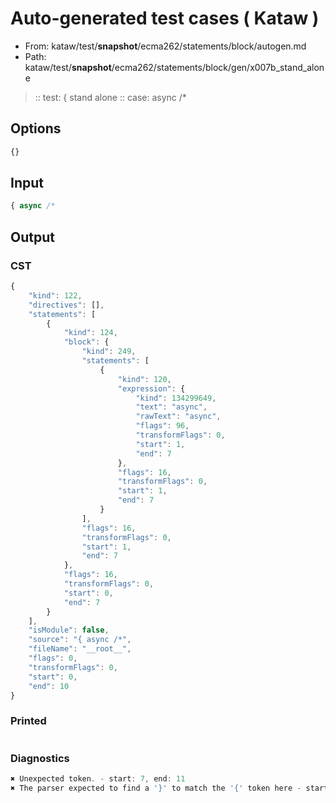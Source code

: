 # Auto-generated test cases ( Kataw )
- From: kataw/test/__snapshot__/ecma262/statements/block/autogen.md
- Path: kataw/test/__snapshot__/ecma262/statements/block/gen/x007b_stand_alone
> :: test: { stand alone
> :: case: async /*
## Options

`````js
{}
`````
## Input

`````js
{ async /*
`````
## Output

### CST

```javascript
{
    "kind": 122,
    "directives": [],
    "statements": [
        {
            "kind": 124,
            "block": {
                "kind": 249,
                "statements": [
                    {
                        "kind": 120,
                        "expression": {
                            "kind": 134299649,
                            "text": "async",
                            "rawText": "async",
                            "flags": 96,
                            "transformFlags": 0,
                            "start": 1,
                            "end": 7
                        },
                        "flags": 16,
                        "transformFlags": 0,
                        "start": 1,
                        "end": 7
                    }
                ],
                "flags": 16,
                "transformFlags": 0,
                "start": 1,
                "end": 7
            },
            "flags": 16,
            "transformFlags": 0,
            "start": 0,
            "end": 7
        }
    ],
    "isModule": false,
    "source": "{ async /*",
    "fileName": "__root__",
    "flags": 0,
    "transformFlags": 0,
    "start": 0,
    "end": 10
}
```

### Printed

```javascript

```

### Diagnostics

```javascript
✖ Unexpected token. - start: 7, end: 11
✖ The parser expected to find a '}' to match the '{' token here - start: 8, end: 11

```

